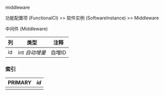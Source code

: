 middleware

功能配置项 (FunctionalCI) >> 软件实例 (SoftwareInstance) >> Middleware

中间件 (Middleware)



| 列   | 类型           | 注释   |
| :--- | -------------- | ------ |
| id   | int *自动增量* | 自增ID |

### 索引

| PRIMARY | *id* |
| :------ | ---- |
|         |      |